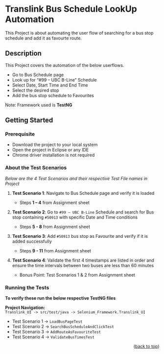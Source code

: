 # Translink Bus Schedule LookUp Automation

This Project is about automating the user flow of searching for a bus stop schedule and add it as favourte route.

## Description

This Project covers the automation of the below userflows.

* Go to Bus Schedule page
* Look up for “#99 – UBC B-Line” Schedule
* Select Date, Start Time and End Time
* Select the desired stop
* Add the bus stop schedule to Favourites

Note: Framework used is **TestNG**

## Getting Started

### Prerequisite

* Download the project to your local system 
* Open the project in Eclipse or any IDE
* Chrome driver installation is not required

### About the Test Scenarios

_Below are the 4 Test Scenarios and their respective Test File names in Project_

1. **Test Scenario 1**: Navigate to Bus Schedule page and verify it is loaded  
    - Steps **1 – 4** from Assignment sheet
 
2. **Test Scenario 2**: Go to `#99 – UBC B-Line` Schedule and search for Bus stop containing `#50913` with specific Date and Time conditions 
    - Steps **5 - 8** from Assignment sheet
  
3. **Test Scenario 3**: Add `#50913` bus stop as Favourite and verify if it is added successfully  
    - Steps **9 - 11** from Assignment sheet
  
4. **Test Scenario 4**: Validate the first 4 timestamps are listed in order and ensure the time intervals between two buses are less than 60 minutes
    - Bonus Point: Test Scenarios 1 & 2 from Assignment sheet

### Running the Tests

**To verify these run the below respective TestNG files**

**Project Navigation:**  
`Translink_UI -> src/test/java -> Selenium_Framework.Translink_UI`

- Test Scenario 1 → `LoadBusPageTest`  
- Test Scenario 2 → `SearchBusScheduleAndClickTest`  
- Test Scenario 3 → `AddRouteAsFavouriteTest`  
- Test Scenario 4 → `ValidateBusTimesTest`  

<p align="right">(<a href="#readme-top">back to top</a>)</p>






